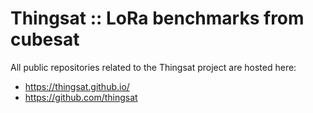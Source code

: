 # Thingsat :: LoRa benchmarks from cubesat

All public repositories related to the Thingsat project are hosted here:

* https://thingsat.github.io/
* https://github.com/thingsat

